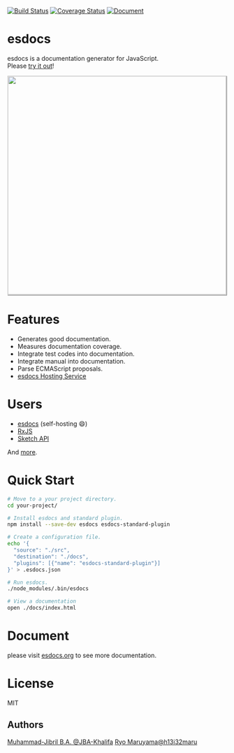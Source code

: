 <!--![Owner Status](https://img.shields.io/badge/owner-busy-red.svg)-->
[![Build Status](https://travis-ci.org/esdocs/esdocs.svg?branch=master)](https://travis-ci.org/esdocs/esdocs)
[![Coverage Status](https://codecov.io/gh/esdocs/esdocs/branch/master/graph/badge.svg)](https://codecov.io/gh/esdocs/esdocs)
[![Document](https://doc.esdocs.org/github.com/esdocs/esdocs/badge.svg?t=0)](https://doc.esdocs.org/github.com/esdocs/esdocs)

# esdocs

esdocs is a documentation generator for JavaScript.<br/>
Please <a href="https://try.esdocs.org">try it out</a>!

<img class="screen-shot" src="https://raw.githubusercontent.com/esdocs/esdocs/master/manual/asset/image/top.png" width="500px" style="max-width: 500px; border: 1px solid rgba(0,0,0,0.1); box-shadow: 1px 1px 1px rgba(0,0,0,0.5);">

# Features
- Generates good documentation.
- Measures documentation coverage.
- Integrate test codes into documentation.
- Integrate manual into documentation.
- Parse ECMAScript proposals.
- [esdocs Hosting Service](https://doc.esdocs.org)

# Users
- [esdocs](https://doc.esdocs.org/github.com/esdocs/esdocs/) (self-hosting &#x1F604;)
- [RxJS](http://reactivex.io/rxjs/)
- [Sketch API](http://developer.sketchapp.com/reference/api/)

And [more](https://github.com/search?o=desc&q=esdocs+filename%3Apackage.json+-user%3Ah13i32maru+-user%3Aesdocs+-user%3Aes-doc&ref=searchresults&s=indexed&type=Code&utf8=%E2%9C%93).

# Quick Start
```sh
# Move to a your project directory.
cd your-project/

# Install esdocs and standard plugin.
npm install --save-dev esdocs esdocs-standard-plugin

# Create a configuration file.
echo '{
  "source": "./src",
  "destination": "./docs",
  "plugins": [{"name": "esdocs-standard-plugin"}]
}' > .esdocs.json

# Run esdocs.
./node_modules/.bin/esdocs

# View a documentation
open ./docs/index.html
```

# Document
please visit [esdocs.org](https://esdocs.org) to see more documentation.

# License
MIT

## Authors

[Muhammad-Jibril B.A. @JBA-Khalifa](https://github.com/JBA-Khalifa)
[Ryo Maruyama@h13i32maru](https://github.com/h13i32maru)
